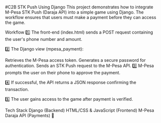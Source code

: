 #C2B STK Push Using Django
This project demonstrates how to integrate M-Pesa STK Push (Daraja API) into a simple game using Django. The workflow ensures that users must make a payment before they can access the game.

Workflow
1️⃣ The front-end (index.html) sends a POST request containing the user's phone number and amount.

2️⃣ The Django view (mpesa_payment):

Retrieves the M-Pesa access token.
Generates a secure password for authentication.
Sends an STK Push request to the M-Pesa API.
3️⃣ M-Pesa prompts the user on their phone to approve the payment.

4️⃣ If successful, the API returns a JSON response confirming the transaction.

5️⃣ The user gains access to the game after payment is verified.

Tech Stack
Django (Backend)
HTML/CSS & JavaScript (Frontend)
M-Pesa Daraja API (Payments) 🚀